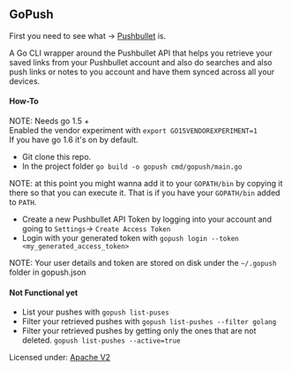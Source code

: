 GoPush
---

First you need to see what -> [Pushbullet](https://pushbullet.com) is.

A Go CLI wrapper around the Pushbullet API that helps you retrieve your saved
links from your Pushbullet account and also do searches and also push links or
notes to you account and have them synced across all your devices.  


#### How-To
NOTE: Needs go 1.5 +   
Enabled the vendor experiment with `export GO15VENDOREXPERIMENT=1`  
If you have go 1.6 it's on by default.  
* Git clone this repo.  
* In the project folder `go build -o gopush cmd/gopush/main.go`  

NOTE: at this point you might wanna add it to your `GOPATH/bin` by copying it there so that you can execute it. That is if you have your `GOPATH/bin` added to `PATH`.

* Create a new Pushbullet API Token by logging into your account and going to `Settings`-> `Create Access Token`  
* Login with your generated token with `gopush login --token <my_generated_access_token>`  

NOTE: Your user details and token are stored on disk under the `~/.gopush` folder in gopush.json

#### Not Functional yet
* List your pushes with `gopush list-puses`  
* Filter your retrieved pushes with `gopush list-pushes --filter golang`
* Filter your retrieved pushes by getting only the ones that are not deleted. `gopush list-pushes --active=true`  


Licensed under: [Apache V2](http://www.apache.org/licenses/)  
